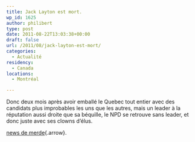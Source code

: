 ```yaml
---
title: Jack Layton est mort.
wp_id: 1625
author: philibert
type: post
date: 2011-08-22T13:03:38+00:00
draft: false
url: /2011/08/jack-layton-est-mort/
categories:
  - Actualité
residency:
  - Canada
locations:
  - Montréal

---
```

Donc deux mois après avoir emballé le Quebec tout entier avec des candidats plus improbables les uns que les autres, mais un leader à la réputation aussi droite que sa béquille, le NPD se retrouve sans leader, et donc juste avec ses clowns d&rsquo;élus.

[news de merde][1]{.arrow}.

 [1]: https://fr-ca.actualites.yahoo.com/jack-layton-meurt-dun-cancer-124916001.html